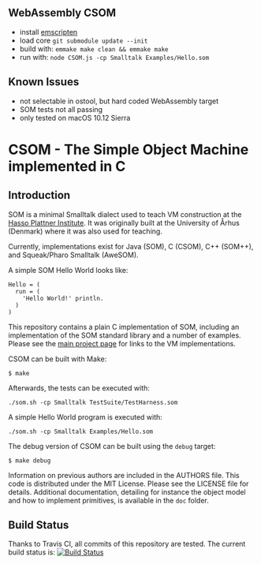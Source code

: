 WebAssembly CSOM
----------------

 - install [emscripten](http://kripken.github.io/emscripten-site/docs/getting_started/downloads.html)
 - load core `git submodule update --init`
 - build with: `emmake make clean && emmake make`
 - run with: `node CSOM.js -cp Smalltalk Examples/Hello.som`

Known Issues
------------

 - not selectable in ostool, but hard coded WebAssembly target
 - SOM tests not all passing
 - only tested on macOS 10.12 Sierra

CSOM - The Simple Object Machine implemented in C
=================================================

Introduction
------------

SOM is a minimal Smalltalk dialect used to teach VM construction at the [Hasso
Plattner Institute][SOM]. It was originally built at the University of Århus
(Denmark) where it was also used for teaching.

Currently, implementations exist for Java (SOM), C (CSOM), C++ (SOM++), and
Squeak/Pharo Smalltalk (AweSOM).

A simple SOM Hello World looks like:

```Smalltalk
Hello = (
  run = (
    'Hello World!' println.
  )
)
```

This repository contains a plain C implementation of SOM, including an
implementation of the SOM standard library and a number of examples. Please see
the [main project page][SOMst] for links to the VM implementations.


CSOM can be built with Make:

    $ make

Afterwards, the tests can be executed with:

    ./som.sh -cp Smalltalk TestSuite/TestHarness.som
   
A simple Hello World program is executed with:

    ./som.sh -cp Smalltalk Examples/Hello.som

The debug version of CSOM can be built using the `debug` target:

    $ make debug

Information on previous authors are included in the AUTHORS file. This code is
distributed under the MIT License. Please see the LICENSE file for details.
Additional documentation, detailing for instance the object model and how to
implement primitives, is available in the `doc` folder.


Build Status
------------

Thanks to Travis CI, all commits of this repository are tested.
The current build status is: [![Build Status](https://travis-ci.org/SOM-st/CSOM.png?branch=master)](https://travis-ci.org/SOM-st/CSOM/)

 [SOM]: http://www.hpi.uni-potsdam.de/hirschfeld/projects/som/
 [SOMst]: https://travis-ci.org/SOM-st/


      
